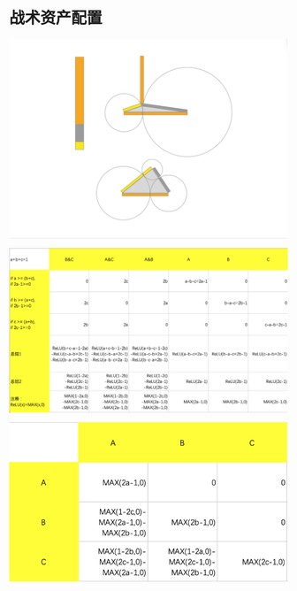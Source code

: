 # 战术资产配置

![](../../.gitbook/assets/ping-mu-kuai-zhao-20210520-xia-wu-5.40.07.png)

![](../../.gitbook/assets/ping-mu-kuai-zhao-20210520-xia-wu-5.42.35.png)

![](../../.gitbook/assets/ping-mu-kuai-zhao-20210520-xia-wu-5.39.33.png)

